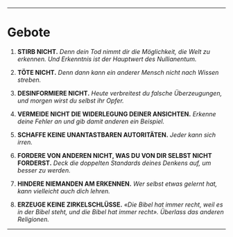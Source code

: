 -----
# Gebote

1. **STIRB NICHT.**
    *Denn dein Tod nimmt dir die Möglichkeit, die Welt zu erkennen. Und Erkenntnis ist der Hauptwert des Nullianentum.*

2. **TÖTE NICHT.**
    *Denn dann kann ein anderer Mensch nicht nach Wissen streben.*

3. **DESINFORMIERE NICHT.**
    *Heute verbreitest du falsche Überzeugungen, und morgen wirst du selbst ihr Opfer.*

4. **VERMEIDE NICHT DIE WIDERLEGUNG DEINER ANSICHTEN.**
    *Erkenne deine Fehler an und gib damit anderen ein Beispiel.*

5. **SCHAFFE KEINE UNANTASTBAREN AUTORITÄTEN.**
    *Jeder kann sich irren.*

6. **FORDERE VON ANDEREN NICHT, WAS DU VON DIR SELBST NICHT FORDERST.**
    *Deck die doppelten Standards deines Denkens auf, um besser zu werden.*

7. **HINDERE NIEMANDEN AM ERKENNEN.**
    *Wer selbst etwas gelernt hat, kann vielleicht auch dich lehren.*

8. **ERZEUGE KEINE ZIRKELSCHLÜSSE.**
    *«Die Bibel hat immer recht, weil es in der Bibel steht, und die Bibel hat immer recht». Überlass das anderen Religionen.*
-----